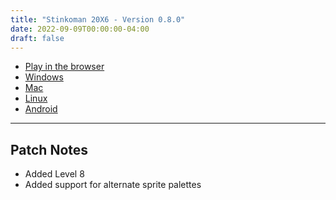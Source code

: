 ```yaml
---
title: "Stinkoman 20X6 - Version 0.8.0"
date: 2022-09-09T00:00:00-04:00
draft: false
---
```


- [Play in the browser](https://storage.ratheronfire.com/stinkoman/0.8.0/web)
- [Windows](https://storage.ratheronfire.com/stinkoman/0.8.0/stinkoman-windows.zip)
- [Mac](https://storage.ratheronfire.com/stinkoman/0.8.0/stinkoman-mac.zip)
- [Linux](https://storage.ratheronfire.com/stinkoman/0.8.0/stinkoman-linux.zip)
- [Android](https://storage.ratheronfire.com/stinkoman/0.8.0/stinkoman-android.apk)

-----

## Patch Notes

- Added Level 8
- Added support for alternate sprite palettes